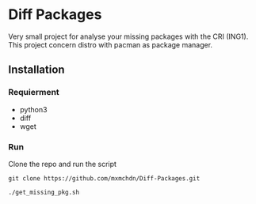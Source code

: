# Diff Packages

Very small project for analyse your missing packages with the CRI (ING1).
This project concern distro with pacman as package manager.

## Installation

### Requierment

* python3
* diff
* wget

### Run

Clone the repo and run the script
```shell=
git clone https://github.com/mxmchdn/Diff-Packages.git

./get_missing_pkg.sh
```
